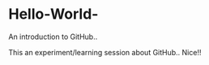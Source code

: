 # Hello-World-
An introduction to GitHub..

This an experiment/learning session about GitHub.. Nice!!
